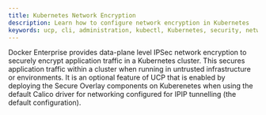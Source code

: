 ```yaml
---
title: Kubernetes Network Encryption
description: Learn how to configure network encryption in Kubernetes
keywords: ucp, cli, administration, kubectl, Kubernetes, security, network, ipsec, ipip, esp, calico
---
```


Docker Enterprise provides data-plane level IPSec network encryption to securely encrypt application traffic in a Kubernetes cluster. This secures application traffic within a cluster when running in untrusted infrastructure or environments. It is an optional feature of UCP that is enabled by deploying the Secure Overlay components on Kuberenetes when using the default Calico driver for networking configured for IPIP tunnelling (the default configuration).
